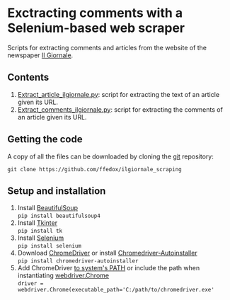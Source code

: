 # Exctracting comments with a Selenium-based web scraper 

Scripts for extracting comments and articles from the website of the newspaper [Il Giornale](https://www.ilgiornale.it/).

## Contents

1. [Extract_article_ilgiornale.py](https://github.com/ffedox/ilgiornale_scraping/blob/main/extract_article_ilgiornale.py): script for extracting the text of an article given its URL.
2. [Extract_comments_ilgiornale.py](https://github.com/ffedox/ilgiornale_scraping/blob/main/extract_comments_ilgiornale.py): script for extracting the comments of an article given its URL.

## Getting the code

A copy of all the files can be downloaded by cloning the
[git](https://git-scm.com/) repository:

    git clone https://github.com/ffedox/ilgiornale_scraping

## Setup and installation
1. Install [BeautifulSoup](https://www.crummy.com/software/BeautifulSoup/bs4/doc/) <br />
`pip install beautifulsoup4` <br />
2. Install [Tkinter](https://docs.python.org/3/library/tkinter.html) <br />
`pip install tk`
3. Install [Selenium](https://www.selenium.dev/) <br />
`pip install selenium` <br />
4. Download [ChromeDriver](https://sites.google.com/chromium.org/driver/) or install [Chromedriver-Autoinstaller](https://pypi.org/project/chromedriver-autoinstaller/) <br />
`pip install chromedriver-autoinstaller` <br />
5. Add ChromeDriver [to system's PATH](https://www.browserstack.com/guide/run-selenium-tests-using-selenium-chromedriver) or include the path when instantiating [webdriver.Chrome](https://chromedriver.chromium.org/) <br />
`driver = webdriver.Chrome(executable_path='C:/path/to/chromedriver.exe'` 
